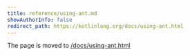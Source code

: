 ```yaml
---
title: reference/using-ant.md
showAuthorInfo: false
redirect_path: https://kotlinlang.org/docs/using-ant.html
---
```


The page is moved to [/docs/using-ant.html](/docs/using-ant.html)
